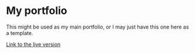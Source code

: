 # My portfolio 

This might be used as my main portfolio, or I may just have this one here as a template.

[Link to the live version](https://thajeepan-rathiharan.github.io/myportfolio/)
